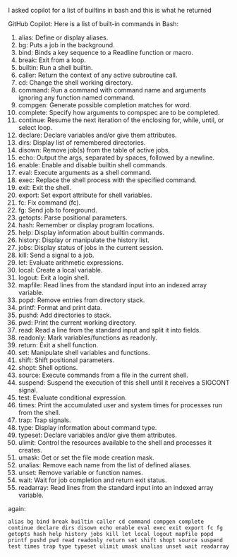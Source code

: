 I asked copilot for a list of builtins in bash and this is what he returned

GitHub Copilot:
Here is a list of built-in commands in Bash:
1. alias: Define or display aliases.
2. bg: Puts a job in the background.
3. bind: Binds a key sequence to a Readline function or macro.
4. break: Exit from a loop.
5. builtin: Run a shell builtin.
6. caller: Return the context of any active subroutine call.
7. cd: Change the shell working directory.
8. command: Run a command with command name and arguments ignoring any function named command.
9. compgen: Generate possible completion matches for word.
10. complete: Specify how arguments to compspec are to be completed.
11. continue: Resume the next iteration of the enclosing for, while, until, or select loop.
12. declare: Declare variables and/or give them attributes.
13. dirs: Display list of remembered directories.
14. disown: Remove job(s) from the table of active jobs.
15. echo: Output the args, separated by spaces, followed by a newline.
16. enable: Enable and disable builtin shell commands.
17. eval: Execute arguments as a shell command.
18. exec: Replace the shell process with the specified command.
19. exit: Exit the shell.
20. export: Set export attribute for shell variables.
21. fc: Fix command (fc).
22. fg: Send job to foreground.
23. getopts: Parse positional parameters.
24. hash: Remember or display program locations.
25. help: Display information about builtin commands.
26. history: Display or manipulate the history list.
27. jobs: Display status of jobs in the current session.
28. kill: Send a signal to a job.
29. let: Evaluate arithmetic expressions.
30. local: Create a local variable.
31. logout: Exit a login shell.
32. mapfile: Read lines from the standard input into an indexed array variable.
33. popd: Remove entries from directory stack.
34. printf: Format and print data.
35. pushd: Add directories to stack.
36. pwd: Print the current working directory.
37. read: Read a line from the standard input and split it into fields.
38. readonly: Mark variables/functions as readonly.
39. return: Exit a shell function.
40. set: Manipulate shell variables and functions.
41. shift: Shift positional parameters.
42. shopt: Shell options.
43. source: Execute commands from a file in the current shell.
44. suspend: Suspend the execution of this shell until it receives a SIGCONT signal.
45. test: Evaluate conditional expression.
46. times: Print the accumulated user and system times for processes run from the shell.
47. trap: Trap signals.
48. type: Display information about command type.
49. typeset: Declare variables and/or give them attributes.
50. ulimit: Control the resources available to the shell and processes it creates.
51. umask: Get or set the file mode creation mask.
52. unalias: Remove each name from the list of defined aliases.
53. unset: Remove variable or function names.
54. wait: Wait for job completion and return exit status.
55. readarray: Read lines from the standard input into an indexed array variable.

again:
```
alias bg bind break builtin caller cd command compgen complete continue declare dirs disown echo enable eval exec exit export fc fg getopts hash help history jobs kill let local logout mapfile popd printf pushd pwd read readonly return set shift shopt source suspend test times trap type typeset ulimit umask unalias unset wait readarray
```
